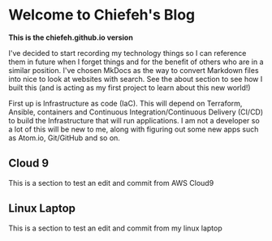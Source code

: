 # Welcome to Chiefeh's Blog

**This is the chiefeh.github.io version**

I've decided to start recording my technology things so I can reference them
in future when I forget things and for the benefit of others who are in a
similar position. I've chosen MkDocs as the way to convert Markdown
files into nice to look at websites with search.
See the about section to see how I built this (and is acting as my first project
to learn about this new world!)

First up is Infrastructure as code (IaC). This will depend on Terraform, Ansible,
containers and Continuous Integration/Continuous Delivery (CI/CD) to build the
Infrastructure that will run applications. I am not a developer so a lot of this
will be new to me, along with figuring out some new apps such as Atom.io,
Git/GitHub and so on.

## Cloud 9
This is a section to test an edit and commit from AWS Cloud9

## Linux Laptop
This is a section to test an edit and commit from my linux laptop
